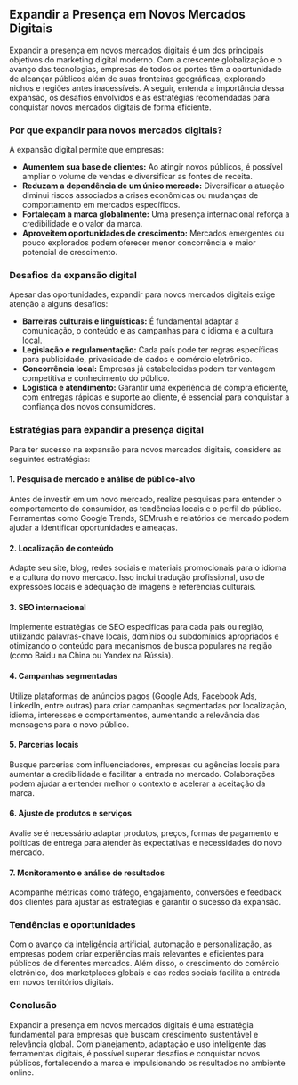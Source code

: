 
## Expandir a Presença em Novos Mercados Digitais

Expandir a presença em novos mercados digitais é um dos principais objetivos do marketing digital moderno. Com a crescente globalização e o avanço das tecnologias, empresas de todos os portes têm a oportunidade de alcançar públicos além de suas fronteiras geográficas, explorando nichos e regiões antes inacessíveis. A seguir, entenda a importância dessa expansão, os desafios envolvidos e as estratégias recomendadas para conquistar novos mercados digitais de forma eficiente.

### Por que expandir para novos mercados digitais?

A expansão digital permite que empresas:

- **Aumentem sua base de clientes:** Ao atingir novos públicos, é possível ampliar o volume de vendas e diversificar as fontes de receita.
- **Reduzam a dependência de um único mercado:** Diversificar a atuação diminui riscos associados a crises econômicas ou mudanças de comportamento em mercados específicos.
- **Fortaleçam a marca globalmente:** Uma presença internacional reforça a credibilidade e o valor da marca.
- **Aproveitem oportunidades de crescimento:** Mercados emergentes ou pouco explorados podem oferecer menor concorrência e maior potencial de crescimento.

### Desafios da expansão digital

Apesar das oportunidades, expandir para novos mercados digitais exige atenção a alguns desafios:

- **Barreiras culturais e linguísticas:** É fundamental adaptar a comunicação, o conteúdo e as campanhas para o idioma e a cultura local.
- **Legislação e regulamentação:** Cada país pode ter regras específicas para publicidade, privacidade de dados e comércio eletrônico.
- **Concorrência local:** Empresas já estabelecidas podem ter vantagem competitiva e conhecimento do público.
- **Logística e atendimento:** Garantir uma experiência de compra eficiente, com entregas rápidas e suporte ao cliente, é essencial para conquistar a confiança dos novos consumidores.

### Estratégias para expandir a presença digital

Para ter sucesso na expansão para novos mercados digitais, considere as seguintes estratégias:

#### 1. **Pesquisa de mercado e análise de público-alvo**
Antes de investir em um novo mercado, realize pesquisas para entender o comportamento do consumidor, as tendências locais e o perfil do público. Ferramentas como Google Trends, SEMrush e relatórios de mercado podem ajudar a identificar oportunidades e ameaças.

#### 2. **Localização de conteúdo**
Adapte seu site, blog, redes sociais e materiais promocionais para o idioma e a cultura do novo mercado. Isso inclui tradução profissional, uso de expressões locais e adequação de imagens e referências culturais.

#### 3. **SEO internacional**
Implemente estratégias de SEO específicas para cada país ou região, utilizando palavras-chave locais, domínios ou subdomínios apropriados e otimizando o conteúdo para mecanismos de busca populares na região (como Baidu na China ou Yandex na Rússia).

#### 4. **Campanhas segmentadas**
Utilize plataformas de anúncios pagos (Google Ads, Facebook Ads, LinkedIn, entre outras) para criar campanhas segmentadas por localização, idioma, interesses e comportamentos, aumentando a relevância das mensagens para o novo público.

#### 5. **Parcerias locais**
Busque parcerias com influenciadores, empresas ou agências locais para aumentar a credibilidade e facilitar a entrada no mercado. Colaborações podem ajudar a entender melhor o contexto e acelerar a aceitação da marca.

#### 6. **Ajuste de produtos e serviços**
Avalie se é necessário adaptar produtos, preços, formas de pagamento e políticas de entrega para atender às expectativas e necessidades do novo mercado.

#### 7. **Monitoramento e análise de resultados**
Acompanhe métricas como tráfego, engajamento, conversões e feedback dos clientes para ajustar as estratégias e garantir o sucesso da expansão.

### Tendências e oportunidades

Com o avanço da inteligência artificial, automação e personalização, as empresas podem criar experiências mais relevantes e eficientes para públicos de diferentes mercados. Além disso, o crescimento do comércio eletrônico, dos marketplaces globais e das redes sociais facilita a entrada em novos territórios digitais.

### Conclusão

Expandir a presença em novos mercados digitais é uma estratégia fundamental para empresas que buscam crescimento sustentável e relevância global. Com planejamento, adaptação e uso inteligente das ferramentas digitais, é possível superar desafios e conquistar novos públicos, fortalecendo a marca e impulsionando os resultados no ambiente online.
```
